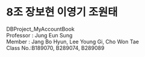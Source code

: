 # 8조 장보현 이영기 조원태
DBProject_MyAccountBook<br>
Professor : Jung Eun Sung<br>
Member : Jang Bo Hyun, Lee Young Gi, Cho Won Tae<br>
Class No.:B189070, B289074, B289089
